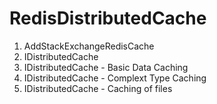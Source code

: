 # RedisDistributedCache


1. AddStackExchangeRedisCache
2. IDistributedCache
3. IDistributedCache - Basic Data Caching
4. IDistributedCache - Complext Type Caching
5. IDistributedCache - Caching of files
